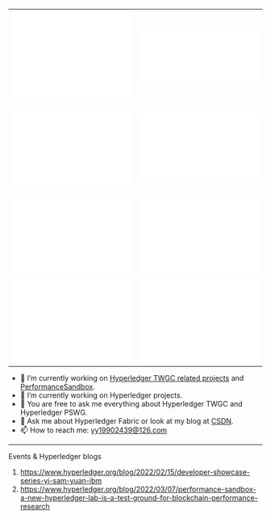 |     |   |
|  ----  | ----  |
| ![Metrics](/metrics.base.svg)  | ![Metrics](/metrics.plugin.followup.indepth.svg) |
| ![Metrics](/metrics.plugin.isocalendar.fullyear.svg) |![Metrics](/metrics.plugin.habits.charts.svg) |
|  ![Metrics](metrics.performancesandbox.svg)  | ![Metrics](metrics.tape.svg)  |
|  ![Metrics](metrics.interoperability.svg)  | ![Metrics](metrics.javagm.svg)  |

- 🔭 I’m currently working on [Hyperledger TWGC related projects](https://github.com/Hyperledger-TWGC) and [PerformanceSandbox](https://github.com/hyperledger-labs/PerformanceSandBox).
- 🌱 I’m currently working on Hyperledger projects.
- 🌱 You are free to ask me everything about Hyperledger TWGC and Hyperledger PSWG.
- 💬 Ask me about Hyperledger Fabric or look at my blog at [CSDN](https://blog.csdn.net/oe1019).
- 📫 How to reach me: yy19902439@126.com

---
Events & Hyperledger blogs
1. https://www.hyperledger.org/blog/2022/02/15/developer-showcase-series-yi-sam-yuan-ibm
1. https://www.hyperledger.org/blog/2022/03/07/performance-sandbox-a-new-hyperledger-lab-is-a-test-ground-for-blockchain-performance-research

<!--
**SamYuan1990/SamYuan1990** is a ✨ _special_ ✨ repository because its `README.md` (this file) appears on your GitHub profile.

Here are some ideas to get you started:

- 😄 Pronouns: ...
- ⚡ Fun fact: ...

- 👯 I’m looking to collaborate on https://github.com/SamYuan1990/Probe
- 🤔 I’m looking for help with https://github.com/SamYuan1990/Probe
-->
